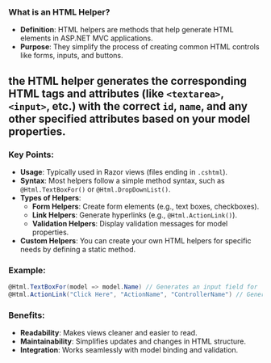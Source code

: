### What is an HTML Helper?

- **Definition**: HTML helpers are methods that help generate HTML elements in ASP.NET MVC applications.
- **Purpose**: They simplify the process of creating common HTML controls like forms, inputs, and buttons.

## the HTML helper generates the corresponding HTML tags and attributes (like `<textarea>`, `<input>`, etc.) with the correct `id`, `name`, and any other specified attributes based on your model properties.

### Key Points:

- **Usage**: Typically used in Razor views (files ending in `.cshtml`).
- **Syntax**: Most helpers follow a simple method syntax, such as `@Html.TextBoxFor()` or `@Html.DropDownList()`.
- **Types of Helpers**:
    - **Form Helpers**: Create form elements (e.g., text boxes, checkboxes).
    - **Link Helpers**: Generate hyperlinks (e.g., `@Html.ActionLink()`).
    - **Validation Helpers**: Display validation messages for model properties.
- **Custom Helpers**: You can create your own HTML helpers for specific needs by defining a static method.

### Example:
```c#
@Html.TextBoxFor(model => model.Name) // Generates an input field for 'Name'
@Html.ActionLink("Click Here", "ActionName", "ControllerName") // Generates a link

```

### Benefits:

- **Readability**: Makes views cleaner and easier to read.
- **Maintainability**: Simplifies updates and changes in HTML structure.
- **Integration**: Works seamlessly with model binding and validation.
